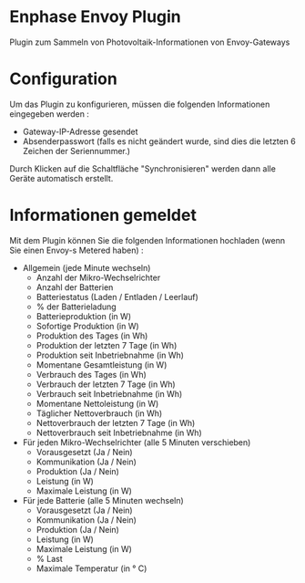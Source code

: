 # Enphase Envoy Plugin

Plugin zum Sammeln von Photovoltaik-Informationen von Envoy-Gateways

# Configuration

Um das Plugin zu konfigurieren, müssen die folgenden Informationen eingegeben werden :

- Gateway-IP-Adresse gesendet
- Absenderpasswort (falls es nicht geändert wurde, sind dies die letzten 6 Zeichen der Seriennummer.)

Durch Klicken auf die Schaltfläche "Synchronisieren" werden dann alle Geräte automatisch erstellt.

# Informationen gemeldet

Mit dem Plugin können Sie die folgenden Informationen hochladen (wenn Sie einen Envoy-s Metered haben) :

- Allgemein (jede Minute wechseln)
    - Anzahl der Mikro-Wechselrichter
    - Anzahl der Batterien
    - Batteriestatus (Laden / Entladen / Leerlauf)
    - % der Batterieladung
    - Batterieproduktion (in W)
    - Sofortige Produktion (in W)
    - Produktion des Tages (in Wh)
    - Produktion der letzten 7 Tage (in Wh)
    - Produktion seit Inbetriebnahme (in Wh)
    - Momentane Gesamtleistung (in W)
    - Verbrauch des Tages (in Wh)
    - Verbrauch der letzten 7 Tage (in Wh)
    - Verbrauch seit Inbetriebnahme (in Wh)
    - Momentane Nettoleistung (in W)
    - Täglicher Nettoverbrauch (in Wh)
    - Nettoverbrauch der letzten 7 Tage (in Wh)
    - Nettoverbrauch seit Inbetriebnahme (in Wh)
- Für jeden Mikro-Wechselrichter (alle 5 Minuten verschieben)
    - Vorausgesetzt (Ja / Nein)
    - Kommunikation (Ja / Nein)
    - Produktion (Ja / Nein)
    - Leistung (in W)
    - Maximale Leistung (in W)
- Für jede Batterie (alle 5 Minuten wechseln)
    - Vorausgesetzt (Ja / Nein)
    - Kommunikation (Ja / Nein)
    - Produktion (Ja / Nein)
    - Leistung (in W)
    - Maximale Leistung (in W)
    - % Last
    - Maximale Temperatur (in ° C)
